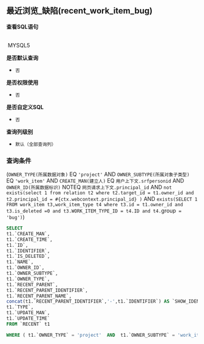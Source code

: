 ## 最近浏览_缺陷(recent_work_item_bug) <!-- {docsify-ignore-all} -->



<p class="panel-title"><b>查看SQL语句</b></p>
<br>

<el-row>
&nbsp;<el-tag @click="MYSQL5 = true">MYSQL5</el-tag>
</el-row>

<br>
<p class="panel-title"><b>是否默认查询</b></p>

* `否`

<p class="panel-title"><b>是否权限使用</b></p>

* `否`

<p class="panel-title"><b>是否自定义SQL</b></p>

* `否`

<p class="panel-title"><b>查询列级别</b></p>

* `默认（全部查询列）`



### 查询条件

(`OWNER_TYPE(所属数据对象)` EQ `'project'` AND `OWNER_SUBTYPE(所属对象子类型)` EQ `'work_item'` AND `CREATE_MAN(建立人)` EQ `用户上下文.srfpersonid` AND `OWNER_ID(所属数据标识)` NOTEQ `网页请求上下文.principal_id` AND `not exists(select 1 from relation t2 where t2.target_id = t1.owner_id and t2.principal_id = #{ctx.webcontext.principal_id} )` AND `exists(SELECT 1 FROM work_item t3,work_item_type t4 where t3.id = t1.owner_id and t3.is_deleted =0 and t3.WORK_ITEM_TYPE_ID = t4.ID and t4.`group` =  'bug')`)





<el-dialog v-model="MYSQL5" title="MYSQL5">

```sql
SELECT
t1.`CREATE_MAN`,
t1.`CREATE_TIME`,
t1.`ID`,
t1.`IDENTIFIER`,
t1.`IS_DELETED`,
t1.`NAME`,
t1.`OWNER_ID`,
t1.`OWNER_SUBTYPE`,
t1.`OWNER_TYPE`,
t1.`RECENT_PARENT`,
t1.`RECENT_PARENT_IDENTIFIER`,
t1.`RECENT_PARENT_NAME`,
concat(t1.`RECENT_PARENT_IDENTIFIER`,'-',t1.`IDENTIFIER`) AS `SHOW_IDENTIFIER`,
t1.`TYPE`,
t1.`UPDATE_MAN`,
t1.`UPDATE_TIME`
FROM `RECENT` t1 

WHERE ( t1.`OWNER_TYPE` = 'project'  AND  t1.`OWNER_SUBTYPE` = 'work_item'  AND  t1.`CREATE_MAN` = #{ctx.sessioncontext.srfpersonid}  AND  t1.`OWNER_ID` <> #{ctx.webcontext.principal_id}  AND  not exists(select 1 from relation t2 where t2.target_id = t1.owner_id and t2.principal_id = #{ctx.webcontext.principal_id} )  AND  exists(SELECT 1 FROM work_item t3,work_item_type t4 where t3.id = t1.owner_id and t3.is_deleted =0 and t3.WORK_ITEM_TYPE_ID = t4.ID and t4.`group` =  'bug') )
```

</el-dialog>

<script>
 const { createApp } = Vue
  createApp({
    data() {
      return {
                MYSQL5 : false
        
      }
    },
    methods: {
    }
  }).use(ElementPlus).mount('#app')
</script>
